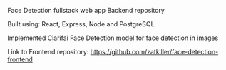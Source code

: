 Face Detection fullstack web app Backend repository

Built using: React, Express, Node and PostgreSQL

Implemented Clarifai Face Detection model for face detection in images

Link to Frontend repository:
https://github.com/zatkiller/face-detection-frontend
